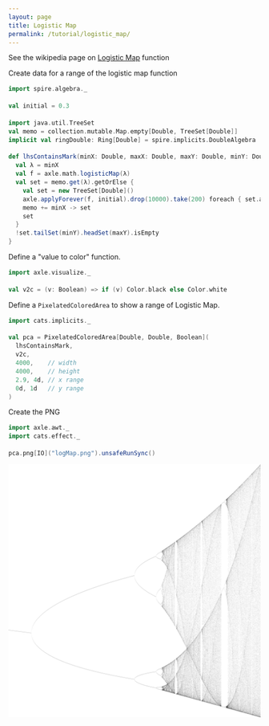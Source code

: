 ```yaml
---
layout: page
title: Logistic Map
permalink: /tutorial/logistic_map/
---
```


See the wikipedia page on [Logistic Map](https://en.wikipedia.org/wiki/Logistic_map) function

Create data for a range of the logistic map function

```scala mdoc
import spire.algebra._

val initial = 0.3

import java.util.TreeSet
val memo = collection.mutable.Map.empty[Double, TreeSet[Double]]
implicit val ringDouble: Ring[Double] = spire.implicits.DoubleAlgebra

def lhsContainsMark(minX: Double, maxX: Double, maxY: Double, minY: Double): Boolean = {
  val λ = minX
  val f = axle.math.logisticMap(λ)
  val set = memo.get(λ).getOrElse {
    val set = new TreeSet[Double]()
    axle.applyForever(f, initial).drop(10000).take(200) foreach { set.add }
    memo += minX -> set
    set
  }
  !set.tailSet(minY).headSet(maxY).isEmpty
}
```

Define a "value to color" function.

```scala mdoc
import axle.visualize._

val v2c = (v: Boolean) => if (v) Color.black else Color.white
```

Define a `PixelatedColoredArea` to show a range of Logistic Map.

```scala mdoc
import cats.implicits._

val pca = PixelatedColoredArea[Double, Double, Boolean](
  lhsContainsMark,
  v2c,
  4000,    // width
  4000,    // height
  2.9, 4d, // x range
  0d, 1d   // y range
)
```

Create the PNG

```scala mdoc
import axle.awt._
import cats.effect._

pca.png[IO]("logMap.png").unsafeRunSync()
```

![Logistic Map](/tutorial/images/logMap.png)
